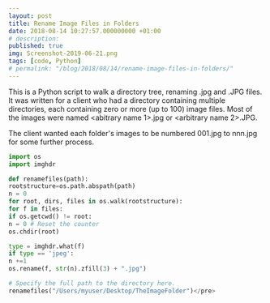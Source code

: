 ```yaml
---
layout: post
title: Rename Image Files in Folders
date: 2018-08-14 10:27:57.000000000 +01:00
# description: 
published: true
img: Screenshot-2019-06-21.png
tags: [code, Python]
# permalink: "/blog/2018/08/14/rename-image-files-in-folders/"
---
```

This is a Python script to walk a directory tree, renaming .jpg and .JPG files. It was written for a client who had a directory containing multiple directories, each containing zero or more (up to 100) image files. Most of the images were named &lt;abitrary name 1&gt;.jpg or &lt;arbitrary name 2&gt;.JPG.

The client wanted each folder's images to be numbered 001.jpg to nnn.jpg for some further process.

```py
import os
import imghdr

def renamefiles(path):
rootstructure=os.path.abspath(path)
n = 0
for root, dirs, files in os.walk(rootstructure):
for f in files:
if os.getcwd() != root:
n = 0 # Reset the counter
os.chdir(root)

type = imghdr.what(f)
if type == 'jpeg':
n +=1
os.rename(f, str(n).zfill(3) + ".jpg")

# Specify the full path to the directory here.
renamefiles("/Users/myuser/Desktop/TheImageFolder")</pre>
```
